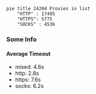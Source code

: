 
```mermaid
pie title 24204 Proxies in list
    "HTTP" : 17495
    "HTTPS": 5775
    "SOCKS" : 4536
```

### Some Info
#### Average Timeout

- mixed: 4.6s
- http: 2.8s
- https: 7.6s
- socks: 6.2s
